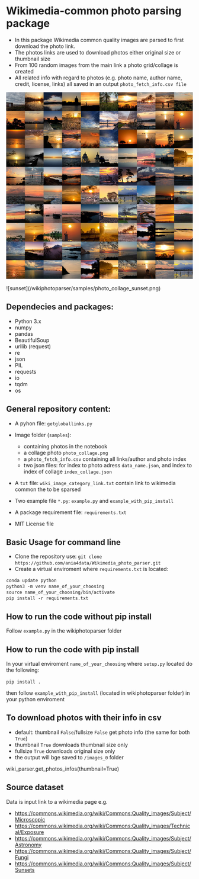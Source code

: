 # Wikimedia-common photo parsing package

- In this package Wikimedia common quality images are parsed to first download the photo link.
- The photos links are used to download photos either original size or thumbnail size
- From 100 random images from the main link a photo grid/collage is created
- All related info with regard to photos (e.g. photo name, author name, credit, license, links) all saved in an output `photo_fetch_info.csv file`

<p align="center"> 
<img src="https://github.com/ania4data/Wikimedia_photo_parser/blob/master/wikiphotoparser/samples/photo_collage_sunset.png">
</p>
![sunset](/wikiphotoparser/samples/photo_collage_sunset.png)


## Dependecies and packages:

- Python 3.x
- numpy
- pandas
- BeautifulSoup
- urllib (request)
- re
- json
- PIL
- requests
- io
- tqdm
- os



## General repository content:

- A pyhon file: `getgloballinks.py`
- Image folder (`samples`):
	- containing photos in the notebook
	- a collage photo `photo_collage.png`
	- a `photo_fetch_info.csv` containing all links/author and photo index
	- two json files: for index to photo adress `data_name.json`, and index to index of collage `index_collage.json`

- A `txt` file: `wiki_image_category_link.txt` contain link to wikimedia common the to be sparsed
- Two example file `*.py`: `example.py` and `example_with_pip_install`
- A package requirement file:  `requirements.txt`
- MIT License file


## Basic Usage for command line

- Clone the repository use: `git clone https://github.com/ania4data/Wikimedia_photo_parser.git`
- Create a virtual enviroment where `requirements.txt` is located: 
```
conda update python
python3 -m venv name_of_your_choosing
source name_of_your_choosing/bin/activate
pip install -r requirements.txt
```

## How to run the code without pip install

Follow `example.py` in the  wikiphotoparser folder

## How to run the code with pip install

In your virtual enviroment `name_of_your_choosing` where `setup.py` located do the following:

`pip install .`

then follow `example_with_pip_install` (located in wikiphotoparser folder) in your python enviroment


## To download photos with their info in csv

- default: thumbnail `False`/fullsize `False` get photo info (the same for both `True`)
- thumbnail `True` downloads thumbnail size only
- fullsize `True` downloads original size only
- the output will bge saved to `/images_0` folder

wiki_parser.get_photos_infos(thumbnail=True)


## Source dataset

Data is input link to a wikimedia page e.g. 

- https://commons.wikimedia.org/wiki/Commons:Quality_images/Subject/Microscopic
- https://commons.wikimedia.org/wiki/Commons:Quality_images/Technical/Exposure
- https://commons.wikimedia.org/wiki/Commons:Quality_images/Subject/Astronomy
- https://commons.wikimedia.org/wiki/Commons:Quality_images/Subject/Fungi
- https://commons.wikimedia.org/wiki/Commons:Quality_images/Subject/Sunsets
